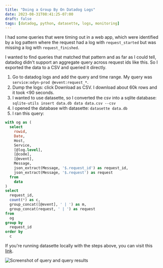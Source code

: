 ```yaml
---
title: "Doing a Group By On Datadog Logs"
date: 2023-08-31T08:41:25-07:00
draft: false
tags: [datadog, python, datasette, logs, monitoring]
---
```


I had some queries that were timing out in a web app, which were identified by a log pattern where the request had a log with `request_started` but was missing a log with `request_finished`. 

I wanted to find queries that matched that pattern and as far as I could tell, datadog didn't support an aggregate query across request ids like this. So I exported the data to a CSV and queried it directly. 

1. Go to datadog logs and add the query and time range. My query was `service:odyn-prod @event:request_*`.
2. Dump the logs: click Download as CSV. I download about 60k rows and it took <90 seconds.
3. I wanted to use datasette, so I converted the csv into a sqlite database: `sqlite-utils insert data.db data data.csv --csv`
4. I opened the database with datasette: `datasette data.db`
5. I ran this query:

```sql
with og as (
  select
    rowid,
    Date,
    Host,
    Service,
    [@log.level],
    [@code],
    [@event],
    Message,
    json_extract(Message, '$.request_id') as request_id,
    json_extract(Message, '$.request') as request
  from
    data
)
select
  request_id,
  count(*) as c,
  group_concat([@event], ' | ') as m,
  group_concat(request, ' | ') as request
from
  og
group by
  request_id
order by
  c
```

If you're running datasette locally with the steps above, you can visit this [link](http://127.0.0.1:8001/data?sql=with+og+as+%28%0D%0A++select%0D%0A++++rowid%2C%0D%0A++++Date%2C%0D%0A++++Host%2C%0D%0A++++Service%2C%0D%0A++++%5B%40log.level%5D%2C%0D%0A++++%5B%40code%5D%2C%0D%0A++++%5B%40event%5D%2C%0D%0A++++Message%2C%0D%0A++++json_extract%28Message%2C+%27%24.request_id%27%29+as+request_id%2C%0D%0A++++json_extract%28Message%2C+%27%24.request%27%29+as+request%0D%0A++from%0D%0A++++data%0D%0A%29%0D%0Aselect%0D%0A++request_id%2C%0D%0A++count%28*%29+as+c%2C%0D%0A++group_concat%28%5B%40event%5D%2C+%27+%7C+%27%29+as+m%2C%0D%0A++group_concat%28request%2C+%27+%7C+%27%29+as+request%0D%0Afrom%0D%0A++og%0D%0A%0D%0Agroup+by%0D%0A++request_id%0D%0Aorder+by%0D%0A++c).


![Screenshot of query and query results](/2023-08-31-logs.png#center)